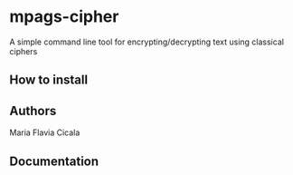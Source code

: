 # mpags-cipher
A simple command line tool for encrypting/decrypting text using classical ciphers

## How to install

## Authors
Maria Flavia Cicala

## Documentation